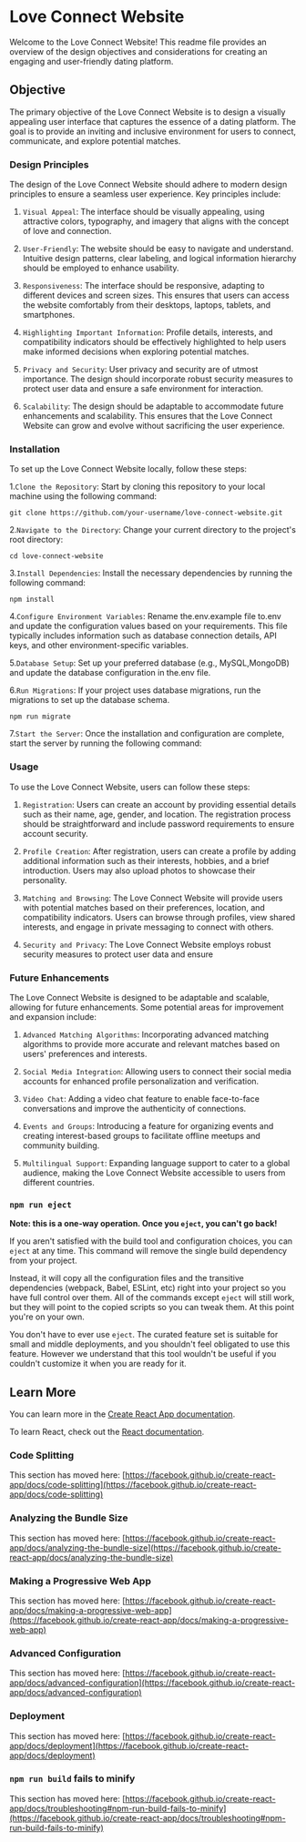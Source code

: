 # Love Connect Website

Welcome to the Love Connect Website! This readme file provides an overview of the design objectives and considerations for creating an engaging and user-friendly dating platform.

## Objective

The primary objective of the Love Connect Website is to design a visually appealing user interface that captures the essence of a dating platform. The goal is to provide an inviting and inclusive environment for users to connect, communicate, and explore potential matches.

### Design Principles

The design of the Love Connect Website should adhere to modern design principles to ensure a seamless user experience. Key principles include:

1. `Visual Appeal`: The interface should be visually appealing, using attractive colors, typography, and imagery that aligns with the concept of love and connection.

2. `User-Friendly`: The website should be easy to navigate and understand. Intuitive design patterns, clear labeling, and logical information hierarchy should be employed to enhance usability.

3. `Responsiveness`: The interface should be responsive, adapting to different devices and screen sizes. This ensures that users can access the website comfortably from their desktops, laptops, tablets, and smartphones.

4. `Highlighting Important Information`: Profile details, interests, and compatibility indicators should be effectively highlighted to help users make informed decisions when exploring potential matches.

5. `Privacy and Security`: User privacy and security are of utmost importance. The design should incorporate robust security measures to protect user data and ensure a safe environment for interaction.

6. `Scalability`: The design should be adaptable to accommodate future enhancements and scalability. This ensures that the Love Connect Website can grow and evolve without sacrificing the user experience.

### Installation

To set up the Love Connect Website locally, follow these steps:

1.`Clone the Repository`: Start by cloning this repository to your local machine using the following command:
```
git clone https://github.com/your-username/love-connect-website.git
```
2.`Navigate to the Directory`: Change your current directory to the project's root directory:
```
cd love-connect-website
```
3.`Install Dependencies`: Install the necessary dependencies by running the following command:
```
npm install
```
4.`Configure Environment Variables`: Rename the.env.example file to.env and update the configuration values based on your requirements. This file typically includes information such as database connection details, API keys, and other environment-specific variables.

5.`Database Setup`: Set up your preferred database (e.g., MySQL,MongoDB) and update the database configuration in the.env file.

6.`Run Migrations`: If your project uses database migrations, run the migrations to set up the database schema.
```
npm run migrate
```
7.`Start the Server`: Once the installation and configuration are complete, start the server by running the following command:







### Usage

To use the Love Connect Website, users can follow these steps:

1. `Registration`: Users can create an account by providing essential details such as their name, age, gender, and location. The registration process should be straightforward and include password requirements to ensure account security.

2. `Profile Creation`: After registration, users can create a profile by adding additional information such as their interests, hobbies, and a brief introduction. Users may also upload photos to showcase their personality.

3. `Matching and Browsing`: The Love Connect Website will provide users with potential matches based on their preferences, location, and compatibility indicators. Users can browse through profiles, view shared interests, and engage in private messaging to connect with others.

4. `Security and Privacy`: The Love Connect Website employs robust security measures to protect user data and ensure 

### Future Enhancements

The Love Connect Website is designed to be adaptable and scalable, allowing for future enhancements. Some potential areas for improvement and expansion include:

1. `Advanced Matching Algorithms`: Incorporating advanced matching algorithms to provide more accurate and relevant matches based on users' preferences and interests.

2. `Social Media Integration`: Allowing users to connect their social media accounts for enhanced profile personalization and verification.

3. `Video Chat`: Adding a video chat feature to enable face-to-face conversations and improve the authenticity of connections.

4. `Events and Groups`: Introducing a feature for organizing events and creating interest-based groups to facilitate offline meetups and community building.

5. `Multilingual Support`: Expanding language support to cater to a global audience, making the Love Connect Website accessible to users from different countries.

### `npm run eject`

**Note: this is a one-way operation. Once you `eject`, you can't go back!**

If you aren't satisfied with the build tool and configuration choices, you can `eject` at any time. This command will remove the single build dependency from your project.

Instead, it will copy all the configuration files and the transitive dependencies (webpack, Babel, ESLint, etc) right into your project so you have full control over them. All of the commands except `eject` will still work, but they will point to the copied scripts so you can tweak them. At this point you're on your own.

You don't have to ever use `eject`. The curated feature set is suitable for small and middle deployments, and you shouldn't feel obligated to use this feature. However we understand that this tool wouldn't be useful if you couldn't customize it when you are ready for it.

## Learn More

You can learn more in the [Create React App documentation](https://facebook.github.io/create-react-app/docs/getting-started).

To learn React, check out the [React documentation](https://reactjs.org/).

### Code Splitting

This section has moved here: [https://facebook.github.io/create-react-app/docs/code-splitting](https://facebook.github.io/create-react-app/docs/code-splitting)

### Analyzing the Bundle Size

This section has moved here: [https://facebook.github.io/create-react-app/docs/analyzing-the-bundle-size](https://facebook.github.io/create-react-app/docs/analyzing-the-bundle-size)

### Making a Progressive Web App

This section has moved here: [https://facebook.github.io/create-react-app/docs/making-a-progressive-web-app](https://facebook.github.io/create-react-app/docs/making-a-progressive-web-app)

### Advanced Configuration

This section has moved here: [https://facebook.github.io/create-react-app/docs/advanced-configuration](https://facebook.github.io/create-react-app/docs/advanced-configuration)

### Deployment

This section has moved here: [https://facebook.github.io/create-react-app/docs/deployment](https://facebook.github.io/create-react-app/docs/deployment)

### `npm run build` fails to minify

This section has moved here: [https://facebook.github.io/create-react-app/docs/troubleshooting#npm-run-build-fails-to-minify](https://facebook.github.io/create-react-app/docs/troubleshooting#npm-run-build-fails-to-minify)
